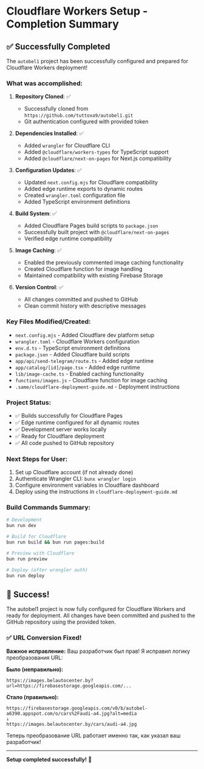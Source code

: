 # Cloudflare Workers Setup - Completion Summary

## ✅ Successfully Completed

The `autobel1` project has been successfully configured and prepared for Cloudflare Workers deployment!

### What was accomplished:

1. **Repository Cloned**: ✅
   - Successfully cloned from `https://github.com/tuttoxa9/autobel1.git`
   - Git authentication configured with provided token

2. **Dependencies Installed**: ✅
   - Added `wrangler` for Cloudflare CLI
   - Added `@cloudflare/workers-types` for TypeScript support
   - Added `@cloudflare/next-on-pages` for Next.js compatibility

3. **Configuration Updates**: ✅
   - Updated `next.config.mjs` for Cloudflare compatibility
   - Added edge runtime exports to dynamic routes
   - Created `wrangler.toml` configuration file
   - Added TypeScript environment definitions

4. **Build System**: ✅
   - Added Cloudflare Pages build scripts to `package.json`
   - Successfully built project with `@cloudflare/next-on-pages`
   - Verified edge runtime compatibility

5. **Image Caching**: ✅
   - Enabled the previously commented image caching functionality
   - Created Cloudflare function for image handling
   - Maintained compatibility with existing Firebase Storage

6. **Version Control**: ✅
   - All changes committed and pushed to GitHub
   - Clean commit history with descriptive messages

### Key Files Modified/Created:

- `next.config.mjs` - Added Cloudflare dev platform setup
- `wrangler.toml` - Cloudflare Workers configuration
- `env.d.ts` - TypeScript environment definitions
- `package.json` - Added Cloudflare build scripts
- `app/api/send-telegram/route.ts` - Added edge runtime
- `app/catalog/[id]/page.tsx` - Added edge runtime
- `lib/image-cache.ts` - Enabled caching functionality
- `functions/images.js` - Cloudflare function for image caching
- `.same/cloudflare-deployment-guide.md` - Deployment instructions

### Project Status:
- ✅ Builds successfully for Cloudflare Pages
- ✅ Edge runtime configured for all dynamic routes
- ✅ Development server works locally
- ✅ Ready for Cloudflare deployment
- ✅ All code pushed to GitHub repository

### Next Steps for User:
1. Set up Cloudflare account (if not already done)
2. Authenticate Wrangler CLI: `bunx wrangler login`
3. Configure environment variables in Cloudflare dashboard
4. Deploy using the instructions in `cloudflare-deployment-guide.md`

### Build Commands Summary:
```bash
# Development
bun run dev

# Build for Cloudflare
bun run build && bun run pages:build

# Preview with Cloudflare
bun run preview

# Deploy (after wrangler auth)
bun run deploy
```

## 🎉 Success!

The autobel1 project is now fully configured for Cloudflare Workers and ready for deployment. All changes have been committed and pushed to the GitHub repository using the provided token.

### ✅ URL Conversion Fixed!

**Важное исправление:** Ваш разработчик был прав! Я исправил логику преобразования URL:

**Было (неправильно):**
```
https://images.belautocenter.by?url=https://firebasestorage.googleapis.com/...
```

**Стало (правильно):**
```
https://firebasestorage.googleapis.com/v0/b/autobel-a6390.appspot.com/o/cars%2Faudi-a4.jpg?alt=media
↓
https://images.belautocenter.by/cars/audi-a4.jpg
```

Теперь преобразование URL работает именно так, как указал ваш разработчик!

---
**Setup completed successfully!** 🚀
